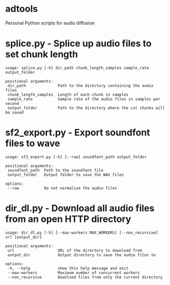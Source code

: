 # adtools
 Personal Python scripts for audio diffusion

 # splice.py - Splice up audio files to set chunk length<br>
 
 ```
usage: splice.py [-h] dir_path chunk_length_samples sample_rate output_folder

positional arguments:
  dir_path              Path to the directory containing the audio files
  chunk_length_samples  Length of each chunk in samples
  sample_rate           Sample rate of the audio files in samples per second
  output_folder         Path to the directory where the cut chunks will be saved
  ```
  
 # sf2_export.py - Export soundfont files to wave<br>
 ```
usage: sf2_export.py [-h] [--raw] soundfont_path output_folder

positional arguments:
  soundfont_path  Path to the soundfont file
  output_folder   Output folder to save the WAV files
  
options:
  --raw           Do not normalize the audio files
```

 # dir_dl.py - Download all audio files from an open HTTP directory<br>
 ```
usage: dir_dl.py [-h] [--max-workers MAX_WORKERS] [--non_recursive] url [output_dir]

positional arguments:
  url                   URL of the directory to download from
  output_dir            Output directory to save the audio files to

options:
  -h, --help            show this help message and exit  
  --max-workers         Maximum number of concurrent workers
  --non_recursive       Download files from only the current directory
  ```